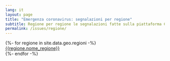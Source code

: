 ```yaml
---
lang: it
layout: page
title: "Emergenza coronavirus: segnalazioni per regione"
subtitle: Regione per regione le segnalazioni fatte sulla piattaforma Covid19Italia.Help
permalink: /issues/regione/
---
```



<div class="row">
{%- for regione in site.data.geo.regioni -%}
<div class="col-md-6 col-sm-12 col-xs-12 mb-15">
	  <a href="/issues/regione/{{regione.nome_regione | replace: "'", "" | slugify}}/" class="btn btn-primary btn-block" title="Vedi tutte le segnalazioni per la Regione {{regione.nome_regione}}">{{regione.nome_regione}}</a>
</div>
{%- endfor -%}
</div>


